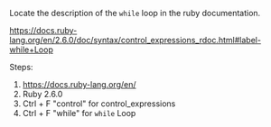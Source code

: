 Locate the description of the `while` loop in the ruby documentation.

https://docs.ruby-lang.org/en/2.6.0/doc/syntax/control_expressions_rdoc.html#label-while+Loop

Steps:
1. https://docs.ruby-lang.org/en/
2. Ruby 2.6.0
3. Ctrl + F "control" for control_expressions
4. Ctrl + F "while" for `while` Loop